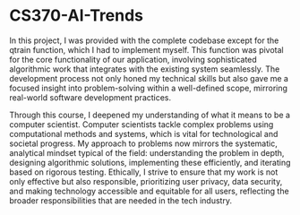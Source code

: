 # CS370-AI-Trends

In this project, I was provided with the complete codebase except for the qtrain function, which I had to implement myself. This function was pivotal for the core functionality of our application, involving sophisticated algorithmic work that integrates with the existing system seamlessly. The development process not only honed my technical skills but also gave me a focused insight into problem-solving within a well-defined scope, mirroring real-world software development practices.

Through this course, I deepened my understanding of what it means to be a computer scientist. Computer scientists tackle complex problems using computational methods and systems, which is vital for technological and societal progress. My approach to problems now mirrors the systematic, analytical mindset typical of the field: understanding the problem in depth, designing algorithmic solutions, implementing these efficiently, and iterating based on rigorous testing. Ethically, I strive to ensure that my work is not only effective but also responsible, prioritizing user privacy, data security, and making technology accessible and equitable for all users, reflecting the broader responsibilities that are needed in the tech industry.
